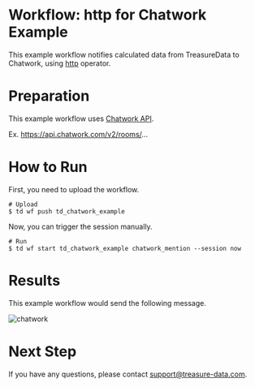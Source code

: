 # Workflow: http for Chatwork Example

This example workflow notifies calculated data from TreasureData to Chatwork, using [http](http://docs.digdag.io/operators/http.html) operator.

# Preparation

This example workflow uses [Chatwork API](http://developer.chatwork.com/ja/endpoints.html).

Ex. https://api.chatwork.com/v2/rooms/...


# How to Run

First, you need to upload the workflow.

    # Upload
    $ td wf push td_chatwork_example

Now, you can trigger the session manually.
    
    # Run
    $ td wf start td_chatwork_example chatwork_mention --session now

# Results

This example workflow would send the following message.

![chatwork](https://gyazo.com/73c26d66ab9f16089dde84913f11b08c)
    
# Next Step

If you have any questions, please contact support@treasure-data.com.
